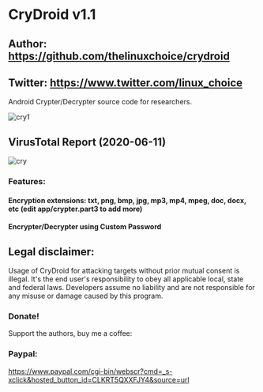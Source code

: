 # CryDroid v1.1
## Author: https://github.com/thelinuxchoice/crydroid
## Twitter: https://www.twitter.com/linux_choice

Android Crypter/Decrypter source code for researchers.

![cry1](https://user-images.githubusercontent.com/34893261/84398671-9d61ba00-abd6-11ea-85d7-62af154fa69a.png)

## VirusTotal Report (2020-06-11)
![cry](https://user-images.githubusercontent.com/34893261/84398702-a5215e80-abd6-11ea-9f7e-00b4751b4d93.png)

### Features:
#### Encryption extensions: txt, png, bmp, jpg, mp3, mp4, mpeg, doc, docx, etc (edit app/crypter.part3 to add more)  
#### Encrypter/Decrypter using Custom Password

## Legal disclaimer:

Usage of CryDroid for attacking targets without prior mutual consent is illegal. It's the end user's responsibility to obey all applicable local, state and federal laws. Developers assume no liability and are not responsible for any misuse or damage caused by this program.

### Donate!
Support the authors, buy me a coffee:
### Paypal:
https://www.paypal.com/cgi-bin/webscr?cmd=_s-xclick&hosted_button_id=CLKRT5QXXFJY4&source=url

